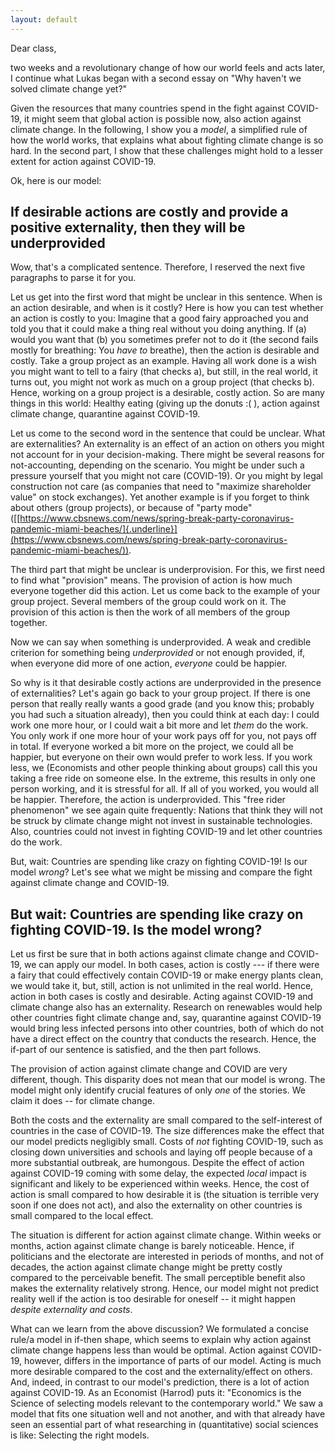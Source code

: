 ```yaml
---
layout: default
---
```


Dear class,

two weeks and a revolutionary change of how our world feels and acts
later, I continue what Lukas began with a second essay on \"Why haven\'t
we solved climate change yet?\"
<!--more-->
Given the resources that many countries spend in the fight against
COVID-19, it might seem that global action is possible now, also action
against climate change. In the following, I show you a *model*, a
simplified rule of how the world works, that explains what about
fighting climate change is so hard. In the second part, I show that
these challenges might hold to a lesser extent for action against
COVID-19.

Ok, here is our model:

## If desirable actions are costly and provide a positive externality, then they will be underprovided


Wow, that\'s a complicated sentence. Therefore, I reserved the next five
paragraphs to parse it for you.

Let us get into the first word that might be unclear in this sentence.
When is an action desirable, and when is it costly? Here is how you can
test whether an action is costly to you: Imagine that a good fairy
approached you and told you that it could make a thing real without you
doing anything. If (a) would you want that (b) you sometimes prefer not
to do it (the second fails mostly for breathing: You *have to* breathe),
then the action is desirable and costly. Take a group project as an
example. Having all work done is a wish you might want to tell to a
fairy (that checks a), but still, in the real world, it turns out, you
might not work as much on a group project (that checks b). Hence,
working on a group project is a desirable, costly action. So are many
things in this world: Healthy eating (giving up the donuts :( ), action
against climate change, quarantine against COVID-19.

Let us come to the second word in the sentence that could be unclear.
What are externalities? An externality is an effect of an action on
others you might not account for in your decision-making. There might be
several reasons for not-accounting, depending on the scenario. You might
be under such a pressure yourself that you might not care (COVID-19). Or
you might by legal construction not care (as companies that need to
\"maximize shareholder value\" on stock exchanges). Yet another example
is if you forget to think about others (group projects), or because of
\"party mode\"
([[https://www.cbsnews.com/news/spring-break-party-coronavirus-pandemic-miami-beaches/]{.underline}](https://www.cbsnews.com/news/spring-break-party-coronavirus-pandemic-miami-beaches/)).

The third part that might be unclear is underprovision. For this, we
first need to find what \"provision\" means. The provision of action is
how much everyone together did this action. Let us come back to the
example of your group project. Several members of the group could work
on it. The provision of this action is then the work of all members of
the group together.

Now we can say when something is underprovided. A weak and credible
criterion for something being *underprovided* or not enough provided,
if, when everyone did more of one action, *everyone* could be happier.

So why is it that desirable costly actions are underprovided in the
presence of externalities? Let\'s again go back to your group project.
If there is one person that really really wants a good grade (and you
know this; probably you had such a situation already), then you could
think at each day: I could work one more hour, or I could wait a bit
more and let *them* do the work. You only work if one more hour of your
work pays off for you, not pays off in total. If everyone worked a bit
more on the project, we could all be happier, but everyone on their own
would prefer to work less. If you work less, we (Economists and other
people thinking about groups) call this you taking a free ride on
someone else. In the extreme, this results in only one person working,
and it is stressful for all. If all of you worked, you would all be
happier. Therefore, the action is underprovided. This \"free rider
phenomenon\" we see again quite frequently: Nations that think they will
not be struck by climate change might not invest in sustainable
technologies. Also, countries could not invest in fighting COVID-19 and
let other countries do the work.

But, wait: Countries are spending like crazy on fighting COVID-19! Is
our model *wrong*? Let\'s see what we might be missing and compare the
fight against climate change and COVID-19.

## But wait: Countries are spending like crazy on fighting COVID-19. Is the model wrong?

Let us first be sure that in both actions against climate change and
COVID-19, we can apply our model. In both cases, action is costly --- if
there were a fairy that could effectively contain COVID-19 or make
energy plants clean, we would take it, but, still, action is not
unlimited in the real world. Hence, action in both cases is costly and
desirable. Acting against COVID-19 and climate change also has an
externality. Research on renewables would help other countries fight
climate change and, say, quarantine against COVID-19 would bring less
infected persons into other countries, both of which do not have a
direct effect on the country that conducts the research. Hence, the
if-part of our sentence is satisfied, and the then part follows.

The provision of action against climate change and COVID are very
different, though. This disparity does not mean that our model is wrong.
The model might only identify crucial features of only *one* of the
stories. We claim it does \-- for climate change.

Both the costs and the externality are small compared to the
self-interest of countries in the case of COVID-19. The size differences
make the effect that our model predicts negligibly small. Costs of *not*
fighting COVID-19, such as closing down universities and schools and
laying off people because of a more substantial outbreak, are humongous.
Despite the effect of action against COVID-19 coming with some delay,
the expected *local* impact is significant and likely to be experienced
within weeks. Hence, the cost of action is small compared to how
desirable it is (the situation is terrible very soon if one does not
act), and also the externality on other countries is small compared to
the local effect.

The situation is different for action against climate change. Within
weeks or months, action against climate change is barely noticeable.
Hence, if politicians and the electorate are interested in periods of
months, and not of decades, the action against climate change might be
pretty costly compared to the perceivable benefit. The small perceptible
benefit also makes the externality relatively strong. Hence, our model
might not predict reality well if the action is too desirable for
oneself \-- it might happen *despite externality and costs*.

What can we learn from the above discussion? We formulated a concise
rule/a model in if-then shape, which seems to explain why action against
climate change happens less than would be optimal. Action against
COVID-19, however, differs in the importance of parts of our model.
Acting is much more desirable compared to the cost and the
externality/effect on others. And, indeed, in contrast to our model\'s
prediction, there is a lot of action against COVID-19. As an Economist
(Harrod) puts it: \"Economics is the Science of selecting models
relevant to the contemporary world.\" We saw a model that fits one
situation well and not another, and with that already have seen an
essential part of what researching in (quantitative) social sciences is like: Selecting the right models.